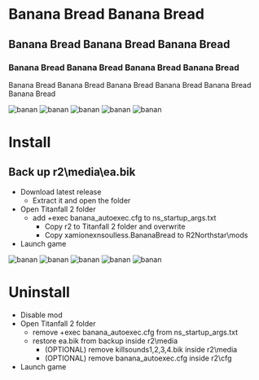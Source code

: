 # Banana Bread Banana Bread
## Banana Bread Banana Bread Banana Bread
### Banana Bread Banana Bread Banana Bread Banana Bread
Banana Bread Banana Bread Banana Bread Banana Bread Banana Bread Banana Bread

![banan](https://user-images.githubusercontent.com/57235791/151543690-bd096cc1-24dd-4ef4-b525-768241711877.gif)
![banan](https://user-images.githubusercontent.com/57235791/151543690-bd096cc1-24dd-4ef4-b525-768241711877.gif)
![banan](https://user-images.githubusercontent.com/57235791/151543690-bd096cc1-24dd-4ef4-b525-768241711877.gif)
![banan](https://user-images.githubusercontent.com/57235791/151543690-bd096cc1-24dd-4ef4-b525-768241711877.gif)
![banan](https://user-images.githubusercontent.com/57235791/151543690-bd096cc1-24dd-4ef4-b525-768241711877.gif)

# Install
## Back up r2\media\ea.bik
- Download latest release
  - Extract it and open the folder
- Open Titanfall 2 folder
  - add +exec banana_autoexec.cfg to ns_startup_args.txt
    - Copy r2 to Titanfall 2 folder and overwrite
    - Copy xamionexnsoulless.BananaBread to R2Northstar\mods
- Launch game

![banan](https://user-images.githubusercontent.com/57235791/151543690-bd096cc1-24dd-4ef4-b525-768241711877.gif)
![banan](https://user-images.githubusercontent.com/57235791/151543690-bd096cc1-24dd-4ef4-b525-768241711877.gif)
![banan](https://user-images.githubusercontent.com/57235791/151543690-bd096cc1-24dd-4ef4-b525-768241711877.gif)
![banan](https://user-images.githubusercontent.com/57235791/151543690-bd096cc1-24dd-4ef4-b525-768241711877.gif)
![banan](https://user-images.githubusercontent.com/57235791/151543690-bd096cc1-24dd-4ef4-b525-768241711877.gif)

# Uninstall
- Disable mod
- Open Titanfall 2 folder
  - remove +exec banana_autoexec.cfg from ns_startup_args.txt
  - restore ea.bik from backup inside r2\media
    - (OPTIONAL) remove killsounds1,2,3,4.bik inside r2\media
    - (OPTIONAL) remove banana_autoexec.cfg inside r2\cfg
- Launch game
